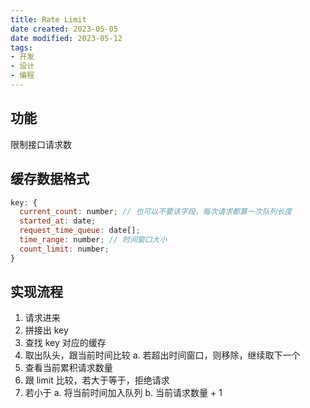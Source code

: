 ```yaml
---
title: Rate Limit
date created: 2023-05-05
date modified: 2023-05-12
tags:
- 开发
- 设计
- 编程
---
```


## 功能

限制接口请求数

## 缓存数据格式

```JavaScript
key: {
  current_count: number; // 也可以不要该字段，每次请求都算一次队列长度
  started_at: date;
  request_time_queue: date[];
  time_range: number; // 时间窗口大小
  count_limit: number;
}
```

## 实现流程

1. 请求进来
2. 拼接出 key
3. 查找 key 对应的缓存
4. 取出队头，跟当前时间比较
    a. 若超出时间窗口，则移除，继续取下一个
1. 查看当前累积请求数量
2. 跟 limit 比较，若大于等于，拒绝请求
3. 若小于
    a. 将当前时间加入队列
    b. 当前请求数量 + 1
